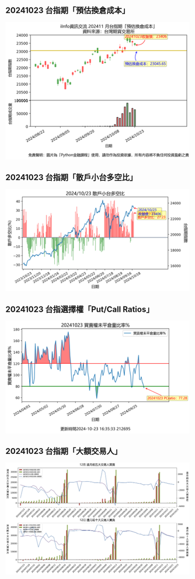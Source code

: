 ## 20241023 台指期「預估換倉成本」
![](images/txfcost.png)

## 20241023 台指期「散戶小台多空比」
![](images/bbiri.png)

## 20241023 台指選擇權「Put/Call Ratios」
![](images/pcratio.png)

## 20241023 台指期「大額交易人」
![](images/blocktrade.png)

